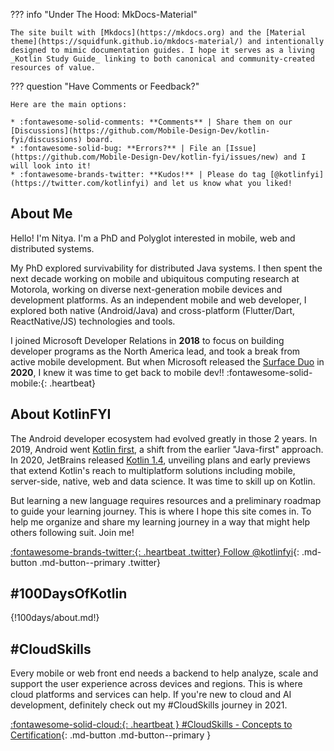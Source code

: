 ??? info "Under The Hood: MkDocs-Material"

    The site built with [Mkdocs](https://mkdocs.org) and the [Material theme](https://squidfunk.github.io/mkdocs-material/) and intentionally designed to mimic documentation guides. I hope it serves as a living _Kotlin Study Guide_ linking to both canonical and community-created resources of value.
    

??? question "Have Comments or Feedback?"

    Here are the main options:

    * :fontawesome-solid-comments: **Comments** | Share them on our [Discussions](https://github.com/Mobile-Design-Dev/kotlin-fyi/discussions) board.
    * :fontawesome-solid-bug: **Errors?** | File an [Issue](https://github.com/Mobile-Design-Dev/kotlin-fyi/issues/new) and I will look into it!
    * :fontawesome-brands-twitter: **Kudos!** | Please do tag [@kotlinfyi](https://twitter.com/kotlinfyi) and let us know what you liked!

## About Me 

Hello! I'm Nitya. I'm a PhD and Polyglot interested in mobile, web and distributed systems.

My PhD explored survivability for distributed Java systems. I then spent the next decade working on mobile and ubiquitous computing research at Motorola, working on diverse next-generation mobile devices and development platforms. As an independent mobile and web developer, I explored both native (Android/Java) and cross-platform (Flutter/Dart, ReactNative/JS) technologies and tools.

I joined Microsoft Developer Relations in **2018** to focus on building developer programs as the North America lead, and took a break from active mobile development. But when Microsoft released the [Surface Duo](https://docs.microsoft.com/en-us/dual-screen/android/) in **2020**, I knew it was time to get back to mobile dev!! :fontawesome-solid-mobile:{: .heartbeat}

## About KotlinFYI 

The Android developer ecosystem had evolved greatly in those 2 years. In 2019, Android went [Kotlin first](https://developer.android.com/kotlin/first), a shift from the earlier "Java-first" approach. In 2020, JetBrains released [Kotlin 1.4](https://blog.jetbrains.com/kotlin/2020/08/kotlin-1-4-released-with-a-focus-on-quality-and-performance/), unveiling plans and early previews that extend Kotlin's reach to multiplatform solutions including mobile, server-side, native, web and data science. It was time to skill up on Kotlin.

But learning a new language requires resources and a preliminary roadmap to guide your learning journey. This is where I hope this site comes in. To help me organize and share my learning journey in a way that might help others following suit. Join me!

[:fontawesome-brands-twitter:{: .heartbeat .twitter} Follow @kotlinfyi](https://twitter.com/kotlinfyi){: .md-button .md-button--primary .twitter}


## #100DaysOfKotlin

{!100days/about.md!}

## #CloudSkills

Every mobile or web front end needs a backend to help analyze, scale and support the user experience across devices and regions. This is where cloud platforms and services can help. If you're new to cloud and AI development, definitely check out my #CloudSkills journey in 2021.

[:fontawesome-solid-cloud:{: .heartbeat } #CloudSkills - Concepts to Certification](https://cloud-skills.dev){: .md-button .md-button--primary }
